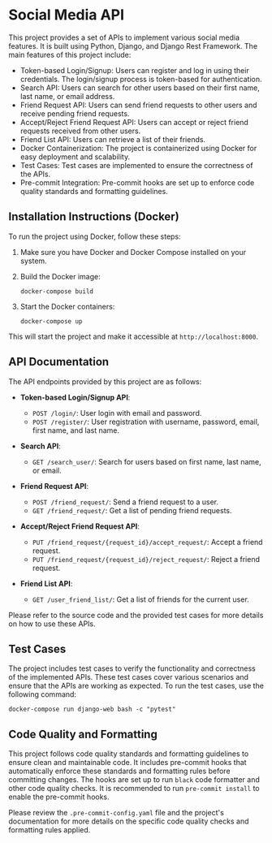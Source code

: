 # Social Media API

This project provides a set of APIs to implement various social media features. It is built using Python, Django, and Django Rest Framework. The main features of this project include:

- Token-based Login/Signup: Users can register and log in using their credentials. The login/signup process is token-based for authentication.
- Search API: Users can search for other users based on their first name, last name, or email address.
- Friend Request API: Users can send friend requests to other users and receive pending friend requests.
- Accept/Reject Friend Request API: Users can accept or reject friend requests received from other users.
- Friend List API: Users can retrieve a list of their friends.
- Docker Containerization: The project is containerized using Docker for easy deployment and scalability.
- Test Cases: Test cases are implemented to ensure the correctness of the APIs.
- Pre-commit Integration: Pre-commit hooks are set up to enforce code quality standards and formatting guidelines.

## Installation Instructions (Docker)

To run the project using Docker, follow these steps:

1. Make sure you have Docker and Docker Compose installed on your system.

2. Build the Docker image:
   ```
   docker-compose build
   ```

3. Start the Docker containers:
   ```
   docker-compose up
   ```

This will start the project and make it accessible at `http://localhost:8000`.

## API Documentation

The API endpoints provided by this project are as follows:

- **Token-based Login/Signup API**:
  - `POST /login/`: User login with email and password.
  - `POST /register/`: User registration with username, password, email, first name, and last name.

- **Search API**:
  - `GET /search_user/`: Search for users based on first name, last name, or email.

- **Friend Request API**:
  - `POST /friend_request/`: Send a friend request to a user.
  - `GET /friend_request/`: Get a list of pending friend requests.

- **Accept/Reject Friend Request API**:
  - `PUT /friend_request/{request_id}/accept_request/`: Accept a friend request.
  - `PUT /friend_request/{request_id}/reject_request/`: Reject a friend request.

- **Friend List API**:
  - `GET /user_friend_list/`: Get a list of friends for the current user.

Please refer to the source code and the provided test cases for more details on how to use these APIs.

## Test Cases

The project includes test cases to verify the functionality and correctness of the implemented APIs. These test cases cover various scenarios and ensure that the APIs are working as expected. To run the test cases, use the following command:

```
docker-compose run django-web bash -c "pytest"
```

## Code Quality and Formatting

This project follows code quality standards and formatting guidelines to ensure clean and maintainable code. It includes pre-commit hooks that automatically enforce these standards and formatting rules before committing changes. The hooks are set up to run `black` code formatter and other code quality checks. It is recommended to run `pre-commit install` to enable the pre-commit hooks.

Please review the `.pre-commit-config.yaml` file and the project's documentation for more details on the specific code quality checks and formatting rules applied.
